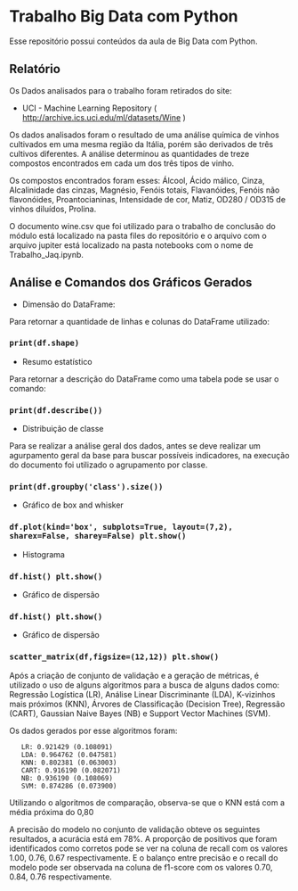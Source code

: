 # Trabalho Big Data com Python

Esse repositório possui conteúdos da aula de Big Data com Python.

## Relatório

Os Dados analisados para o trabalho foram retirados do site: 

* UCI - Machine Learning Repository ( http://archive.ics.uci.edu/ml/datasets/Wine )

Os dados analisados foram o resultado de uma análise química de vinhos cultivados em uma mesma região da Itália, porém são derivados 
de três cultivos diferentes. A análise determinou as quantidades de treze compostos encontrados em cada um dos três tipos de vinho.

Os compostos encontrados foram esses: Álcool, Ácido málico, Cinza, Alcalinidade das cinzas, Magnésio, Fenóis totais, Flavanóides, 
Fenóis não flavonóides, Proantocianinas, Intensidade de cor, Matiz, OD280 / OD315 de vinhos diluídos, Prolina.

O documento wine.csv que foi utilizado para o trabalho de conclusão do módulo está localizado na pasta files do repositório e o arquivo 
com o arquivo jupiter está localizado na pasta notebooks com o nome de Trabalho_Jaq.ipynb.

## Análise e Comandos dos Gráficos Gerados

* Dimensão do DataFrame:

Para retornar a quantidade de linhas e colunas do DataFrame utilizado:

### `print(df.shape)`

* Resumo estatístico

Para retornar a descrição do DataFrame como uma tabela pode se usar o comando:

### `print(df.describe())`

* Distribuição de classe

Para se realizar a análise geral dos dados, antes se deve realizar um agurpamento geral da base para buscar possíveis indicadores, na execução 
do documento foi utilizado o agrupamento por classe.

### `print(df.groupby('class').size())`

* Gráfico de box and whisker

### `df.plot(kind='box', subplots=True, layout=(7,2), sharex=False, sharey=False) plt.show()`

* Histograma

### `df.hist() plt.show()`

* Gráfico de dispersão

### `df.hist() plt.show()`

* Gráfico de dispersão

### `scatter_matrix(df,figsize=(12,12)) plt.show()`

Após a criação de conjunto de validação e a geração de métricas, é utilizado o uso de alguns algoritmos para a busca de alguns dados como:
Regressão Logística (LR), Análise Linear Discriminante (LDA), K-vizinhos mais próximos (KNN), Árvores de Classificação (Decision Tree),
Regressão (CART), Gaussian Naive Bayes (NB) e Support Vector Machines (SVM).

Os dados gerados por esse algoritmos foram:

 ```
    LR: 0.921429 (0.108091)
    LDA: 0.964762 (0.047581)
    KNN: 0.802381 (0.063003)
    CART: 0.916190 (0.082071)
    NB: 0.936190 (0.108069)
    SVM: 0.874286 (0.073900)
 ```

Utilizando o algoritmos de comparação, observa-se que o KNN está com a média próxima do 0,80

A precisão do modelo no conjunto de validação obteve os seguintes resultados, a acurácia está em 78%. A proporção de positivos 
que foram identificados como corretos pode se ver na coluna de recall com os valores 1.00, 0.76, 0.67 respectivamente. E o balanço 
entre precisão e o recall do modelo pode ser observada na coluna de f1-score com os valores 0.70, 0.84, 0.76 respectivamente.